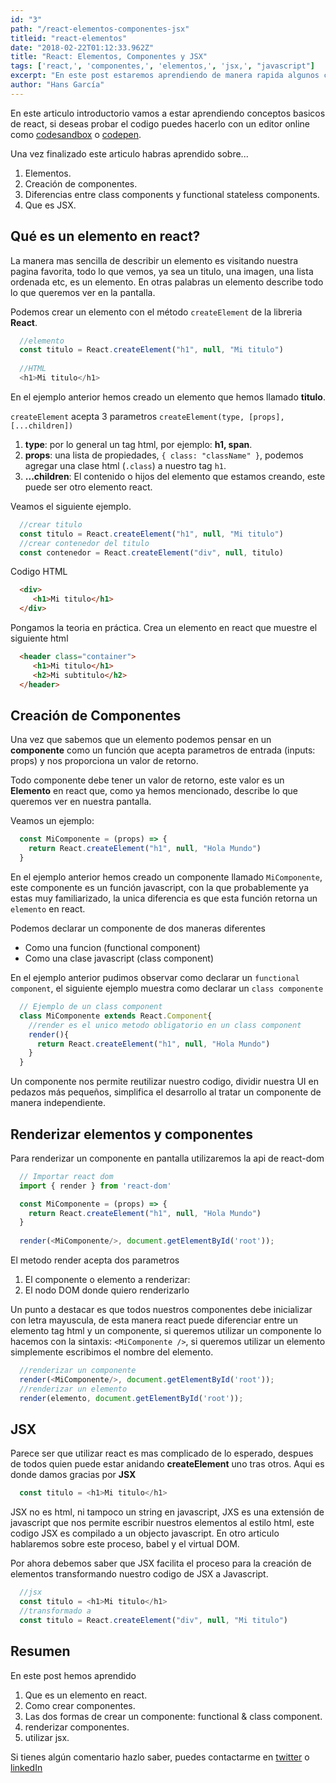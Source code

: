 ```yaml
---
id: "3"
path: "/react-elementos-componentes-jsx"
titleid: "react-elementos"
date: "2018-02-22T01:12:33.962Z"
title: "React: Elementos, Componentes y JSX"
tags: ['react,', 'componentes,', 'elementos,', 'jsx,', "javascript"]
excerpt: "En este post estaremos aprendiendo de manera rapida algunos conceptos básicos de react"
author: "Hans García"
---
```


En este articulo introductorio vamos a estar aprendiendo conceptos basicos de react, si deseas probar el codigo puedes hacerlo con un editor online como [codesandbox](https://codesandbox.io) o [codepen](https://codepen.io/).

Una vez finalizado este articulo habras aprendido sobre...
1. Elementos.
2. Creación de componentes.
3. Diferencias entre class components y functional stateless components.
4. Que es JSX.

## Qué es un elemento en react?
La manera mas sencilla de describir un elemento es visitando nuestra pagina favorita, todo lo que vemos, ya sea un titulo, una imagen, una lista ordenada etc, es un elemento.
En otras palabras un elemento describe todo lo que queremos ver en la pantalla.

Podemos crear un elemento con el método `createElement` de la libreria **React**.
```javascript
  //elemento 
  const titulo = React.createElement("h1", null, "Mi titulo")
  
  //HTML
  <h1>Mi titulo</h1>
```

En el ejemplo anterior hemos creado un elemento que hemos llamado **titulo**.

`createElement` acepta 3 parametros `createElement(type, [props], [...children])`
1. **type**: por lo general un tag html, por ejemplo: **h1, span**.
2. **props**: una lista de propiedades, `{ class: "className" }`, podemos agregar una clase html (`.class`) a nuestro tag `h1`.
3. **...children**: El contenido o hijos del elemento que estamos creando, este puede ser otro elemento react.

Veamos el siguiente ejemplo.

```javascript 
  //crear titulo
  const titulo = React.createElement("h1", null, "Mi titulo")
  //crear contenedor del titulo
  const contenedor = React.createElement("div", null, titulo)
```


Codigo HTML
```html
  <div>
     <h1>Mi titulo</h1>
  </div>
```

Pongamos la teoria en práctica.
Crea un elemento en react que muestre el siguiente html

```html 
  <header class="container">
     <h1>Mi titulo</h1>
     <h2>Mi subtitulo</h2>
  </header>
```

## Creación de Componentes
Una vez que sabemos que un elemento podemos pensar en un **componente** como un función que acepta parametros de entrada (inputs: props) y nos proporciona un valor de retorno. 

Todo componente debe tener un valor de retorno, este valor es un **Elemento** en react que, como ya hemos mencionado, describe lo que queremos ver en nuestra pantalla.

Veamos un ejemplo:
```javascript 
  const MiComponente = (props) => {
    return React.createElement("h1", null, "Hola Mundo")
  }
```

En el ejemplo anterior hemos creado un componente llamado `MiComponente`, este componente es un función javascript, con la que probablemente ya estas muy familiarizado, la unica diferencia es que esta función retorna un `elemento` en react.

Podemos declarar un componente de dos maneras diferentes
- Como una funcion (functional component)
- Como una clase javascript (class component)

En el ejemplo anterior pudimos observar como declarar un ``functional component``, el siguiente ejemplo muestra como declarar un `class componente`

```javascript 
  // Ejemplo de un class component
  class MiComponente extends React.Component{
    //render es el unico metodo obligatorio en un class component
    render(){
      return React.createElement("h1", null, "Hola Mundo")
    }
  }
```

Un componente nos permite reutilizar nuestro codigo, dividir nuestra UI en pedazos más pequeños, simplifica el desarrollo al tratar un componente de manera independiente.

## Renderizar elementos y componentes
Para renderizar un componente en pantalla utilizaremos la api de react-dom

```javascript 
  // Importar react dom
  import { render } from 'react-dom'

  const MiComponente = (props) => {
    return React.createElement("h1", null, "Hola Mundo")
  }
  
  render(<MiComponente/>, document.getElementById('root'));
```
El metodo render acepta dos parametros
1. El componente o elemento a renderizar: 
2. El nodo DOM donde quiero renderizarlo

Un punto a destacar es que todos nuestros componentes debe inicializar con letra mayuscula, de esta manera react puede diferenciar entre un elemento tag html y un componente, si queremos utilizar un componente lo hacemos con la sintaxis: `<MiComponente />`, si queremos utilizar un elemento simplemente escribimos el nombre del elemento.

```javascript 
  //renderizar un componente
  render(<MiComponente/>, document.getElementById('root'));
  //renderizar un elemento
  render(elemento, document.getElementById('root'));
```


## JSX
Parece ser que utilizar react es mas complicado de lo esperado, despues de todos quien puede estar anidando **createElement** uno tras otros.
Aqui es donde damos gracias por **JSX**

```javascript 
  const titulo = <h1>Mi titulo</h1>
```
JSX no es html, ni tampoco un string en javascript, JXS es una extensión de javascript que nos permite escribir nuestros elementos al estilo html, este codigo JSX es compilado a un objecto javascript. En otro articulo hablaremos sobre este proceso, babel y el virtual DOM.

Por ahora debemos saber que JSX facilita el proceso para la creación de elementos transformando nuestro codigo de JSX a Javascript.

```javascript 
  //jsx
  const titulo = <h1>Mi titulo</h1>
  //transformado a
  const titulo = React.createElement("div", null, "Mi titulo")
```

## Resumen
En este post hemos aprendido

1. Que es un elemento en react.
2. Como crear componentes.
3. Las dos formas de crear un componente: functional & class component.
4. renderizar componentes.
5. utilizar jsx.


Si tienes algún comentario hazlo saber, puedes contactarme en [twitter](https://twitter.com/HansLGarcia) o [linkedIn](https://www.linkedin.com/in/hansgarcia/)
